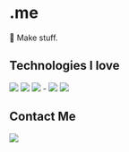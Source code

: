 # .me

🚀 Make stuff.

## Technologies I love

[![](https://img.shields.io/badge/-go-black?style=for-the-badge&logo=go)](https://go.dev/)
[![](https://img.shields.io/badge/-zig-black?style=for-the-badge&logo=zig)](https://www.ziglang.org/)
[![](https://img.shields.io/badge/-rust-black?style=for-the-badge&logo=rust)](https://www.rust-lang.org/) -
[![](https://img.shields.io/badge/-JS/TS-black?style=for-the-badge&logo=typescript)](https://www.typescriptlang.org/)
[![](https://img.shields.io/badge/-TailwindCSS-black?style=for-the-badge&logo=tailwindcss)](https://www.tailwindcss.com/)

## Contact Me

[![](https://img.shields.io/badge/-Mail-black?style=for-the-badge&logo=gmail)](mailto:yosssdev@gmail.com)

<!-- [![Top Langs](https://github-readme-stats.vercel.app/api/top-langs/?username=yossdev&layout=compact)](https://github.com/anuraghazra/github-readme-stats) -->

